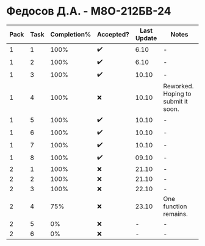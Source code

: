 # Федосов Д.А. - М8О-212БВ-24

| Pack | Task | Completion% | Accepted? | Last Update | Notes |
|---|---|---|---|---|---|
| 1 | 1 | 100% | ✔️ | 6.10 | - |
| 1 | 2 | 100% | ✔️ | 6.10 | - |
| 1 | 3 | 100% | ✔️ | 10.10 | - |
| 1 | 4 | 100% | ❌ | 10.10 | Reworked. Hoping to submit it soon. |
| 1 | 5 | 100% | ✔️ | 10.10 | - |
| 1 | 6 | 100% | ✔️ | 10.10 | - |
| 1 | 7 | 100% | ✔️ | 10.10 | - |
| 1 | 8 | 100% | ✔️ | 09.10 | - |
| 2 | 1 | 100% | ❌ | 21.10 | - |
| 2 | 2 | 100% | ❌ | 21.10 | - |
| 2 | 3 | 100% | ❌ | 22.10 | - |
| 2 | 4 | 75% | ❌ | 23.10 | One function remains. |
| 2 | 5 | 0% | ❌ | - | - |
| 2 | 6 | 0% | ❌ | - | - |